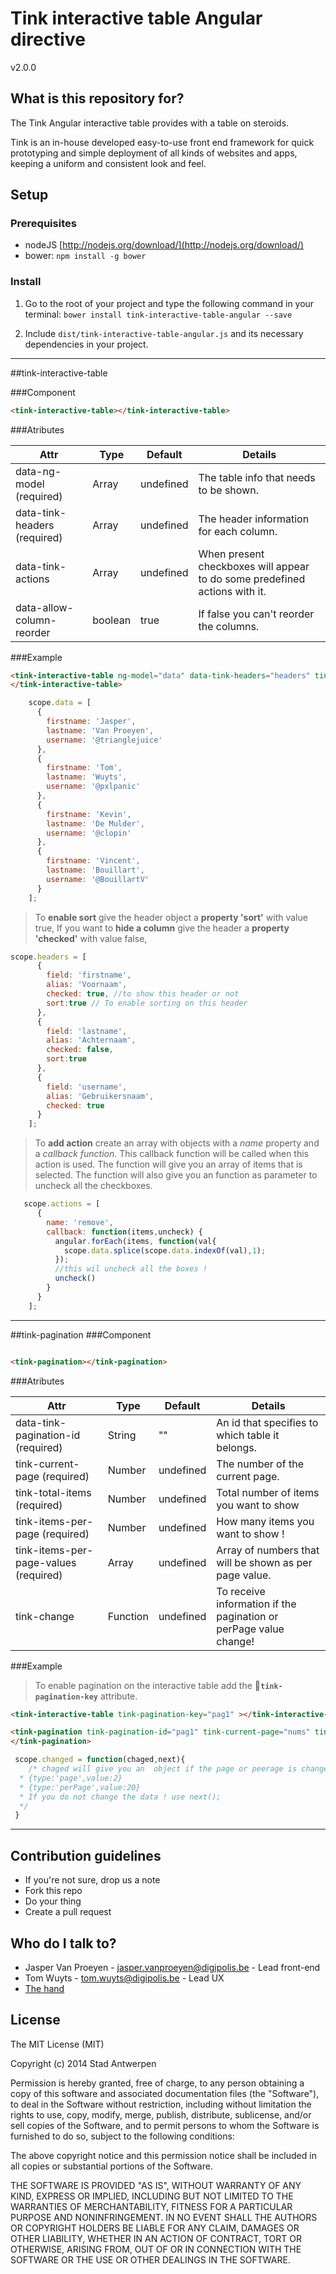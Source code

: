# Tink interactive table Angular directive

v2.0.0

## What is this repository for?

The Tink Angular interactive table provides with a table on steroids.

Tink is an in-house developed easy-to-use front end framework for quick prototyping and simple deployment of all kinds of websites and apps, keeping a uniform and consistent look and feel.

## Setup

### Prerequisites

* nodeJS [http://nodejs.org/download/](http://nodejs.org/download/)
* bower: `npm install -g bower`

### Install

1. Go to the root of your project and type the following command in your terminal:
   `bower install tink-interactive-table-angular --save`

2. Include `dist/tink-interactive-table-angular.js` and its necessary dependencies in your project.


----------


##tink-interactive-table

###Component
```html
<tink-interactive-table></tink-interactive-table>
```

###Atributes

<table class="table-dev">
  <thead>
    <tr>
      <th>Attr</th>
      <th>Type</th>
      <th>Default</th>
      <th>Details</th>
    </tr>
  </thead>
  <tbody>
    <tr>
      <td>data-ng-model (required)</td>
      <td>Array</td>
      <td>undefined</td>
      <td>The table info that needs to be shown.</td>
    </tr>
    <tr>
      <td>data-tink-headers (required)</td>
      <td>Array</td>
      <td>undefined</td>
      <td>The header information for each column.</td>
    </tr>
    <tr>
      <td>data-tink-actions</td>
      <td>Array</td>
      <td>undefined</td>
      <td>When present checkboxes will appear to do some predefined actions with it.</td>
    </tr>
    <tr>
      <td>data-allow-column-reorder</td>
      <td>boolean</td>
      <td>true</td>
      <td>If false you can't reorder the columns.</td>
    </tr>
  </tbody>
</table>


###Example
```html
<tink-interactive-table ng-model="data" data-tink-headers="headers" tink-actions="actions">
</tink-interactive-table>
```

```javascript
    scope.data = [
      {
        firstname: 'Jasper',
        lastname: 'Van Proeyen',
        username: '@trianglejuice'
      },
      {
        firstname: 'Tom',
        lastname: 'Wuyts',
        username: '@pxlpanic'
      },
      {
        firstname: 'Kevin',
        lastname: 'De Mulder',
        username: '@clopin'
      },
      {
        firstname: 'Vincent',
        lastname: 'Bouillart',
        username: '@BouillartV'
      }
    ];
```
> To **enable sort** give the header object a **property 'sort'** with value true,
> If you want to **hide a column** give the header a **property 'checked'** with value false,
```javascript
scope.headers = [
      {
        field: 'firstname',
        alias: 'Voornaam',
        checked: true, //to show this header or not
        sort:true // To enable sorting on this header
      },
      {
        field: 'lastname',
        alias: 'Achternaam',
        checked: false,
        sort:true
      },
      {
        field: 'username',
        alias: 'Gebruikersnaam',
        checked: true
      }
    ];
```
> To **add action** create an array with objects with a *name* property and a *callback function*. This callback function will be called when this action is used. The function will give you an array of items that is selected. The function will also give you an function as parameter to uncheck all the checkboxes.
```javascript
   scope.actions = [
      {
        name: 'remove',
        callback: function(items,uncheck) {
          angular.forEach(items, function(val{ 
            scope.data.splice(scope.data.indexOf(val),1);
          });
          //this wil uncheck all the boxes !
          uncheck()
        }
      }
    ];
```


----------


##tink-pagination
###Component
```html

<tink-pagination></tink-pagination>
```

###Atributes

<table class="table-dev">
  <thead>
    <tr>
      <th>Attr</th>
      <th>Type</th>
      <th>Default</th>
      <th>Details</th>
    </tr>
  </thead>
  <tbody>
    <tr>
      <td>data-tink-pagination-id (required)</td>
      <td>String</td>
      <td>""</td>
      <td>An id that specifies to which table it belongs.</td>
    </tr>
    <tr>
      <td>tink-current-page (required)</td>
      <td>Number</td>
      <td>undefined</td>
      <td>The number of the current page.</td>
    </tr>
    <tr>
      <td>tink-total-items (required)</td>
      <td>Number</td>
      <td>undefined</td>
      <td>Total number of items you want to show</td>
    </tr>
    <tr>
      <td>tink-items-per-page (required)</td>
      <td>Number</td>
      <td>undefined</td>
      <td>How many items you want to show !</td>
    </tr>
    <tr>
      <td>tink-items-per-page-values (required)</td>
      <td>Array</td>
      <td>undefined</td>
      <td>Array of numbers that will be shown as per page value.</td>
    </tr>
    <tr>
      <td>tink-change</td>
      <td>Function</td>
      <td>undefined</td>
      <td>To receive information if the pagination or perPage value change!</td>
    </tr>
  </tbody>
</table>

###Example
> To enable pagination on the interactive table add the **`tink-pagination-key`** attribute.
```html
<tink-interactive-table tink-pagination-key="pag1" ></tink-interactive-table>

<tink-pagination tink-pagination-id="pag1" tink-current-page="nums" tink-change="changed" tink-total-items="200" tink-items-per-page="10" tink-items-per-page-values="perpageValue">
</tink-pagination>
```

```javascript
 scope.changed = function(chaged,next){
    /* chaged will give you an  object if the page or peerage is changed.
  * {type:'page',value:2}
  * {type:'perPage',value:20}
  * If you do not change the data ! use next();
  */
 }
```


----------
## Contribution guidelines

* If you're not sure, drop us a note
* Fork this repo
* Do your thing
* Create a pull request

## Who do I talk to?

* Jasper Van Proeyen - jasper.vanproeyen@digipolis.be - Lead front-end
* Tom Wuyts - tom.wuyts@digipolis.be - Lead UX
* [The hand](https://www.youtube.com/watch?v=_O-QqC9yM28)

## License

The MIT License (MIT)

Copyright (c) 2014 Stad Antwerpen

Permission is hereby granted, free of charge, to any person obtaining a copy
of this software and associated documentation files (the "Software"), to deal
in the Software without restriction, including without limitation the rights
to use, copy, modify, merge, publish, distribute, sublicense, and/or sell
copies of the Software, and to permit persons to whom the Software is
furnished to do so, subject to the following conditions:

The above copyright notice and this permission notice shall be included in all
copies or substantial portions of the Software.

THE SOFTWARE IS PROVIDED "AS IS", WITHOUT WARRANTY OF ANY KIND, EXPRESS OR
IMPLIED, INCLUDING BUT NOT LIMITED TO THE WARRANTIES OF MERCHANTABILITY,
FITNESS FOR A PARTICULAR PURPOSE AND NONINFRINGEMENT. IN NO EVENT SHALL THE
AUTHORS OR COPYRIGHT HOLDERS BE LIABLE FOR ANY CLAIM, DAMAGES OR OTHER
LIABILITY, WHETHER IN AN ACTION OF CONTRACT, TORT OR OTHERWISE, ARISING FROM,
OUT OF OR IN CONNECTION WITH THE SOFTWARE OR THE USE OR OTHER DEALINGS IN THE
SOFTWARE.

